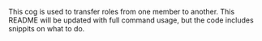 This cog is used to transfer roles from one member to another. This README will be updated with full command usage, but the code includes snippits on what to do.
